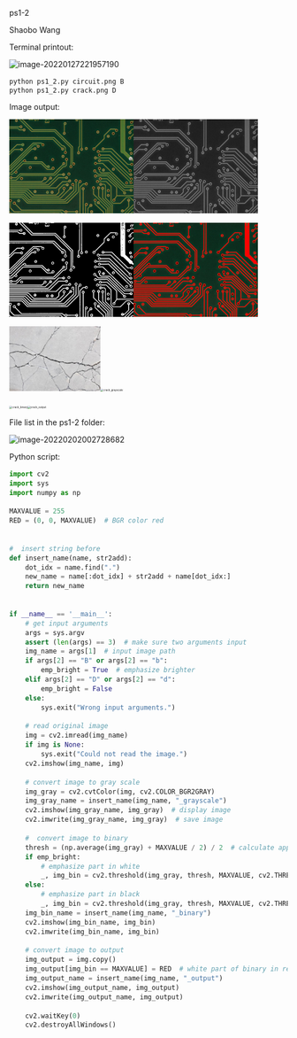 ps1-2

Shaobo Wang

Terminal printout:

![image-20220127221957190](C:\Users\Brad\AppData\Roaming\Typora\typora-user-images\image-20220127221957190.png)

```
python ps1_2.py circuit.png B
python ps1_2.py crack.png D
```



Image output:

<img src="circuit.png" alt="circuit" style="zoom:25%;" /><img src="circuit_grayscale.png" alt="circuit_grayscale" style="zoom:25%;" />

<img src="circuit_binary.png" alt="circuit_binary" style="zoom:25%;" /><img src="circuit_output.png" alt="circuit_output" style="zoom:25%;" />



<img src="crack.png" alt="crack" style="zoom: 33%;" /><img src="../handout/ps1-2/crack_grayscale.png" alt="crack_grayscale" style="zoom: 33%;" />

<img src="../handout/ps1-2/crack_binary.png" alt="crack_binary" style="zoom: 33%;" /><img src="../handout/ps1-2/crack_output.png" alt="crack_output" style="zoom: 33%;" />





File list in the ps1-2 folder:

![image-20220202002728682](../../../../../../AppData/Roaming/Typora/typora-user-images/image-20220202002728682.png)



Python script:

```python
import cv2
import sys
import numpy as np

MAXVALUE = 255
RED = (0, 0, MAXVALUE)  # BGR color red


#  insert string before
def insert_name(name, str2add):
    dot_idx = name.find(".")
    new_name = name[:dot_idx] + str2add + name[dot_idx:]
    return new_name


if __name__ == '__main__':
    # get input arguments
    args = sys.argv
    assert (len(args) == 3)  # make sure two arguments input
    img_name = args[1]  # input image path
    if args[2] == "B" or args[2] == "b":
        emp_bright = True  # emphasize brighter
    elif args[2] == "D" or args[2] == "d":
        emp_bright = False
    else:
        sys.exit("Wrong input arguments.")

    # read original image
    img = cv2.imread(img_name)
    if img is None:
        sys.exit("Could not read the image.")
    cv2.imshow(img_name, img)

    # convert image to gray scale
    img_gray = cv2.cvtColor(img, cv2.COLOR_BGR2GRAY)
    img_gray_name = insert_name(img_name, "_grayscale")
    cv2.imshow(img_gray_name, img_gray)  # display image
    cv2.imwrite(img_gray_name, img_gray)  # save image

    #  convert image to binary
    thresh = (np.average(img_gray) + MAXVALUE / 2) / 2  # calculate appropriate threshold
    if emp_bright:
        # emphasize part in white
        _, img_bin = cv2.threshold(img_gray, thresh, MAXVALUE, cv2.THRESH_BINARY)  
    else:
        # emphasize part in black
        _, img_bin = cv2.threshold(img_gray, thresh, MAXVALUE, cv2.THRESH_BINARY_INV)
    img_bin_name = insert_name(img_name, "_binary")
    cv2.imshow(img_bin_name, img_bin)
    cv2.imwrite(img_bin_name, img_bin)

    # convert image to output
    img_output = img.copy()
    img_output[img_bin == MAXVALUE] = RED  # white part of binary in red
    img_output_name = insert_name(img_name, "_output")
    cv2.imshow(img_output_name, img_output)
    cv2.imwrite(img_output_name, img_output)

    cv2.waitKey(0)
    cv2.destroyAllWindows()
 

```

